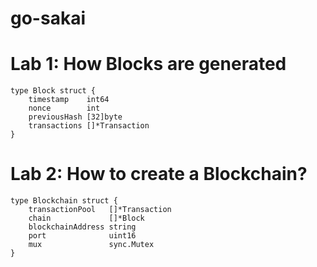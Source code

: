 # go-sakai

# Lab 1: How Blocks are generated

```
type Block struct {
	timestamp    int64
	nonce        int
	previousHash [32]byte
	transactions []*Transaction
}
```

# Lab 2: How to create a Blockchain?

```
type Blockchain struct {
	transactionPool   []*Transaction
	chain             []*Block
	blockchainAddress string
	port              uint16
	mux               sync.Mutex
}
```
